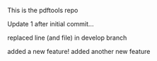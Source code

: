 This is the pdftools repo

Update 1 after initial commit...

replaced line (and file) in develop branch

added a new feature!
added another new feature